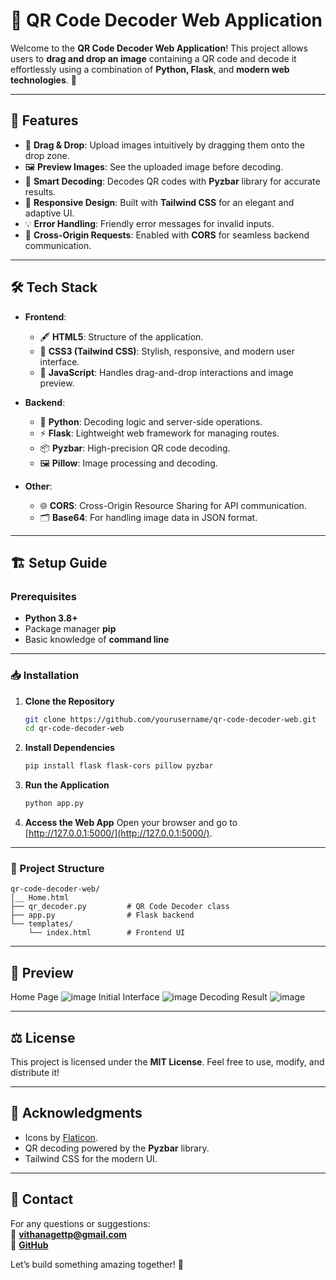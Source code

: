 # 📸 QR Code Decoder Web Application

Welcome to the **QR Code Decoder Web Application**! This project allows users to **drag and drop an image** containing a QR code and decode it effortlessly using a combination of **Python, Flask**, and **modern web technologies**. 🚀

---

## 🌟 Features

- 🎯 **Drag & Drop**: Upload images intuitively by dragging them onto the drop zone.  
- 🖼️ **Preview Images**: See the uploaded image before decoding.  
- 🧠 **Smart Decoding**: Decodes QR codes with **Pyzbar** library for accurate results.  
- 🚀 **Responsive Design**: Built with **Tailwind CSS** for an elegant and adaptive UI.  
- 💡 **Error Handling**: Friendly error messages for invalid inputs.  
- 🔄 **Cross-Origin Requests**: Enabled with **CORS** for seamless backend communication.

---

## 🛠️ Tech Stack

- **Frontend**:
  - 🖋️ **HTML5**: Structure of the application.
  - 🎨 **CSS3 (Tailwind CSS)**: Stylish, responsive, and modern user interface.
  - 📜 **JavaScript**: Handles drag-and-drop interactions and image preview.

- **Backend**:
  - 🐍 **Python**: Decoding logic and server-side operations.
  - ⚡ **Flask**: Lightweight web framework for managing routes.
  - 📦 **Pyzbar**: High-precision QR code decoding.
  - 🖼️ **Pillow**: Image processing and decoding.

- **Other**:
  - 🌐 **CORS**: Cross-Origin Resource Sharing for API communication.
  - 🗂️ **Base64**: For handling image data in JSON format.

---

## 🏗️ Setup Guide

### Prerequisites
- **Python 3.8+**
- Package manager **pip**
- Basic knowledge of **command line**

---

### 📥 Installation

1. **Clone the Repository**
   ```bash
   git clone https://github.com/yourusername/qr-code-decoder-web.git
   cd qr-code-decoder-web
   ```

2. **Install Dependencies**
   ```bash
   pip install flask flask-cors pillow pyzbar
   ```

3. **Run the Application**
   ```bash
   python app.py
   ```

4. **Access the Web App**
   Open your browser and go to [http://127.0.0.1:5000/](http://127.0.0.1:5000/).

---

### 📂 Project Structure

```plaintext
qr-code-decoder-web/
│__ Home.html
├── qr_decoder.py         # QR Code Decoder class
├── app.py                # Flask backend
└── templates/
    └── index.html        # Frontend UI
```
---

## 📸 Preview
Home Page
![image](https://github.com/user-attachments/assets/f8783e99-d010-47a1-a396-515946039018)
Initial Interface
![image](https://github.com/user-attachments/assets/a41f3601-c58b-478a-9788-3f6405a7eb32)
Decoding Result
![image](https://github.com/user-attachments/assets/4ebe2357-9747-4e21-99d8-e6c120255372)

---

## ⚖️ License

This project is licensed under the **MIT License**. Feel free to use, modify, and distribute it!

---

## 🙌 Acknowledgments

- Icons by [Flaticon](https://www.flaticon.com/).  
- QR decoding powered by the **Pyzbar** library.  
- Tailwind CSS for the modern UI.

---

## 💬 Contact

For any questions or suggestions:  
📧 **vithanagettp@gmail.com**  
🌟 **[GitHub](https://github.com/Thiyasara-github)**  

Let’s build something amazing together! 🚀
